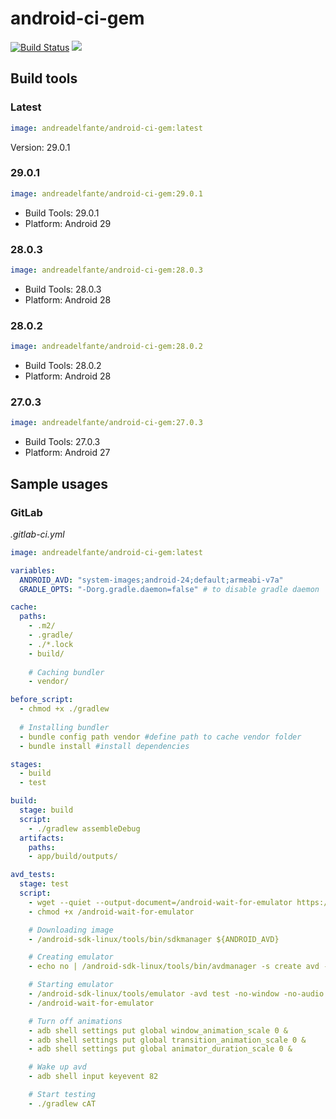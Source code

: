 # android-ci-gem

[![Build Status](https://travis-ci.org/andreadelfante/android-ci-gem.svg?branch=master)](https://travis-ci.org/andreadelfante/android-ci-gem)
[![](https://images.microbadger.com/badges/image/andreadelfante/android-ci-gem.svg)](https://microbadger.com/images/andreadelfante/android-ci-gem "Get your own image badge on microbadger.com")

## Build tools
### Latest
```yml
image: andreadelfante/android-ci-gem:latest
```
Version: 29.0.1

### 29.0.1
```yml
image: andreadelfante/android-ci-gem:29.0.1
```
- Build Tools: 29.0.1
- Platform: Android 29

### 28.0.3
```yml
image: andreadelfante/android-ci-gem:28.0.3
```
- Build Tools: 28.0.3
- Platform: Android 28

### 28.0.2
```yml
image: andreadelfante/android-ci-gem:28.0.2
```
- Build Tools: 28.0.2
- Platform: Android 28

### 27.0.3
```yml
image: andreadelfante/android-ci-gem:27.0.3
```
- Build Tools: 27.0.3
- Platform: Android 27

## Sample usages
### GitLab
*.gitlab-ci.yml*

```yml
image: andreadelfante/android-ci-gem:latest

variables:
  ANDROID_AVD: "system-images;android-24;default;armeabi-v7a"
  GRADLE_OPTS: "-Dorg.gradle.daemon=false" # to disable gradle daemon

cache:
  paths:
    - .m2/
    - .gradle/
    - ./*.lock
    - build/
    
    # Caching bundler
    - vendor/

before_script:
  - chmod +x ./gradlew
  
  # Installing bundler
  - bundle config path vendor #define path to cache vendor folder
  - bundle install #install dependencies

stages:
  - build
  - test

build:
  stage: build
  script:
    - ./gradlew assembleDebug
  artifacts:
    paths:
    - app/build/outputs/

avd_tests:
  stage: test
  script:
    - wget --quiet --output-document=/android-wait-for-emulator https://raw.githubusercontent.com/travis-ci/travis-cookbooks/0f497eb71291b52a703143c5cd63a217c8766dc9/community-cookbooks/android-sdk/files/default/android-wait-for-emulator
    - chmod +x /android-wait-for-emulator

    # Downloading image
    - /android-sdk-linux/tools/bin/sdkmanager ${ANDROID_AVD}

    # Creating emulator
    - echo no | /android-sdk-linux/tools/bin/avdmanager -s create avd -n test -k ${ANDROID_AVD}

    # Starting emulator
    - /android-sdk-linux/tools/emulator -avd test -no-window -no-audio -wipe-data &
    - /android-wait-for-emulator

    # Turn off animations
    - adb shell settings put global window_animation_scale 0 &
    - adb shell settings put global transition_animation_scale 0 &
    - adb shell settings put global animator_duration_scale 0 &

    # Wake up avd
    - adb shell input keyevent 82

    # Start testing
    - ./gradlew cAT
```
